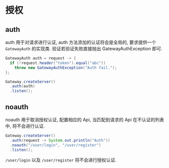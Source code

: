 

# 授权

## auth

auth 用于对请求进行认证, auth 方法添加的认证将会是全局的, 要求提供一个 `GatewayAuth` 的实现类. 验证若验证失败直接抛出 GatewayAuthException 即可.

```java
GatewayAuth auth = request -> {
  if (!request.header("token").equal("abc"))
    throw new GatewayAuthException("Auth fail.");
};

Gateway.createServer()
  .auth(auth)
  .listen();
```

## noauth

noauth 用于取消授权认证, 配置相应的 Api, 当匹配到请求的 Api 在不认证的列表中, 将不会进行认证.

```java
Gateway.createServer()
  .auth(request -> System.out.println("Auth"))
  .noauth("/user/login", "/user/register")
  .listen();
```

`/user/login` 以及 `/user/register` 将不会进行授权认证.

